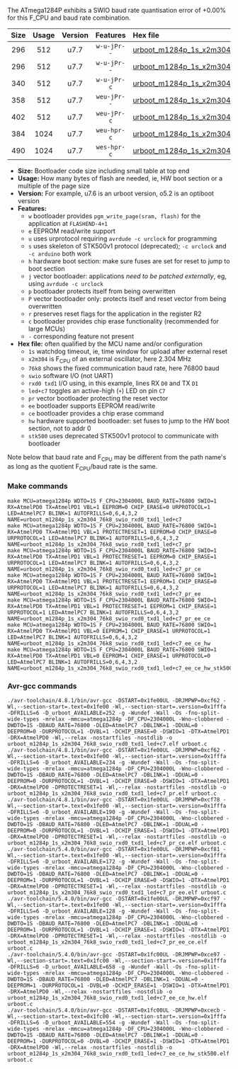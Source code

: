 The ATmega1284P exhibits a SWIO baud rate quantisation error of +0.00% for this F_CPU and baud rate combination.

|Size|Usage|Version|Features|Hex file|
|:-:|:-:|:-:|:-:|:--|
|296|512|u7.7|`w-u-jPr--`|[urboot_m1284p_1s_x2m304_76k8_swio_rxd0_txd1_led+c7.hex](https://raw.githubusercontent.com/stefanrueger/urboot.hex/main/boards/urclockmega/atmega1284p/watchdog_1_s/external_oscillator/+2m304000_hz/++76k8_baud/uart0_rxd0_txd1/led+c7/urboot_m1284p_1s_x2m304_76k8_swio_rxd0_txd1_led+c7.hex)|
|296|512|u7.7|`w-u-jPr--`|[urboot_m1284p_1s_x2m304_76k8_swio_rxd0_txd1_led+c7_pr.hex](https://raw.githubusercontent.com/stefanrueger/urboot.hex/main/boards/urclockmega/atmega1284p/watchdog_1_s/external_oscillator/+2m304000_hz/++76k8_baud/uart0_rxd0_txd1/led+c7/urboot_m1284p_1s_x2m304_76k8_swio_rxd0_txd1_led+c7_pr.hex)|
|340|512|u7.7|`w-u-jPr-c`|[urboot_m1284p_1s_x2m304_76k8_swio_rxd0_txd1_led+c7_pr_ce.hex](https://raw.githubusercontent.com/stefanrueger/urboot.hex/main/boards/urclockmega/atmega1284p/watchdog_1_s/external_oscillator/+2m304000_hz/++76k8_baud/uart0_rxd0_txd1/led+c7/urboot_m1284p_1s_x2m304_76k8_swio_rxd0_txd1_led+c7_pr_ce.hex)|
|358|512|u7.7|`weu-jPr--`|[urboot_m1284p_1s_x2m304_76k8_swio_rxd0_txd1_led+c7_pr_ee.hex](https://raw.githubusercontent.com/stefanrueger/urboot.hex/main/boards/urclockmega/atmega1284p/watchdog_1_s/external_oscillator/+2m304000_hz/++76k8_baud/uart0_rxd0_txd1/led+c7/urboot_m1284p_1s_x2m304_76k8_swio_rxd0_txd1_led+c7_pr_ee.hex)|
|402|512|u7.7|`weu-jPr-c`|[urboot_m1284p_1s_x2m304_76k8_swio_rxd0_txd1_led+c7_pr_ee_ce.hex](https://raw.githubusercontent.com/stefanrueger/urboot.hex/main/boards/urclockmega/atmega1284p/watchdog_1_s/external_oscillator/+2m304000_hz/++76k8_baud/uart0_rxd0_txd1/led+c7/urboot_m1284p_1s_x2m304_76k8_swio_rxd0_txd1_led+c7_pr_ee_ce.hex)|
|384|1024|u7.7|`weu-hpr-c`|[urboot_m1284p_1s_x2m304_76k8_swio_rxd0_txd1_led+c7_ee_ce_hw.hex](https://raw.githubusercontent.com/stefanrueger/urboot.hex/main/boards/urclockmega/atmega1284p/watchdog_1_s/external_oscillator/+2m304000_hz/++76k8_baud/uart0_rxd0_txd1/led+c7/urboot_m1284p_1s_x2m304_76k8_swio_rxd0_txd1_led+c7_ee_ce_hw.hex)|
|490|1024|u7.7|`wes-hpr-c`|[urboot_m1284p_1s_x2m304_76k8_swio_rxd0_txd1_led+c7_ee_ce_hw_stk500.hex](https://raw.githubusercontent.com/stefanrueger/urboot.hex/main/boards/urclockmega/atmega1284p/watchdog_1_s/external_oscillator/+2m304000_hz/++76k8_baud/uart0_rxd0_txd1/led+c7/urboot_m1284p_1s_x2m304_76k8_swio_rxd0_txd1_led+c7_ee_ce_hw_stk500.hex)|

- **Size:** Bootloader code size including small table at top end
- **Usage:** How many bytes of flash are needed, ie, HW boot section or a multiple of the page size
- **Version:** For example, u7.6 is an urboot version, o5.2 is an optiboot version
- **Features:**
  + `w` bootloader provides `pgm_write_page(sram, flash)` for the application at `FLASHEND-4+1`
  + `e` EEPROM read/write support
  + `u` uses urprotocol requiring `avrdude -c urclock` for programming
  + `s` uses skeleton of STK500v1 protocol (deprecated); `-c urclock` and `-c arduino` both work
  + `h` hardware boot section: make sure fuses are set for reset to jump to boot section
  + `j` vector bootloader: applications *need to be patched externally*, eg, using `avrdude -c urclock`
  + `p` bootloader protects itself from being overwritten
  + `P` vector bootloader only: protects itself and reset vector from being overwritten
  + `r` preserves reset flags for the application in the register R2
  + `c` bootloader provides chip erase functionality (recommended for large MCUs)
  + `-` corresponding feature not present
- **Hex file:** often qualified by the MCU name and/or configuration
  + `1s` watchdog timeout, ie, time window for upload after external reset
  + `x2m304` is F<sub>CPU</sub> of an external oscillator, here 2.304 MHz
  + `76k8` shows the fixed communication baud rate, here 76800 baud
  + `swio` software I/O (not UART)
  + `rxd0 txd1` I/O using, in this example, lines RX `D0` and TX `D1`
  + `led+c7` toggles an active-high (`+`) LED on pin `C7`
  + `pr` vector bootloader protecting the reset vector
  + `ee` bootloader supports EEPROM read/write
  + `ce` bootloader provides a chip erase command
  + `hw` hardware supported bootloader: set fuses to jump to the HW boot section, not to addr 0
  + `stk500` uses deprecated STK500v1 protocol to communicate with bootloader


Note below that baud rate and F<sub>CPU</sub> may be different from the path name's as long as the quotient F<sub>CPU</sub>/baud rate is the same.

### Make commands
```
make MCU=atmega1284p WDTO=1S F_CPU=2304000L BAUD_RATE=76800 SWIO=1 RX=AtmelPD0 TX=AtmelPD1 VBL=1 EEPROM=0 CHIP_ERASE=0 URPROTOCOL=1 LED=AtmelPC7 BLINK=1 AUTOFRILLS=0,6,4,3,2 NAME=urboot_m1284p_1s_x2m304_76k8_swio_rxd0_txd1_led+c7
make MCU=atmega1284p WDTO=1S F_CPU=2304000L BAUD_RATE=76800 SWIO=1 RX=AtmelPD0 TX=AtmelPD1 VBL=1 PROTECTRESET=1 EEPROM=0 CHIP_ERASE=0 URPROTOCOL=1 LED=AtmelPC7 BLINK=1 AUTOFRILLS=0,6,4,3,2 NAME=urboot_m1284p_1s_x2m304_76k8_swio_rxd0_txd1_led+c7_pr
make MCU=atmega1284p WDTO=1S F_CPU=2304000L BAUD_RATE=76800 SWIO=1 RX=AtmelPD0 TX=AtmelPD1 VBL=1 PROTECTRESET=1 EEPROM=0 CHIP_ERASE=1 URPROTOCOL=1 LED=AtmelPC7 BLINK=1 AUTOFRILLS=0,6,4,3,2 NAME=urboot_m1284p_1s_x2m304_76k8_swio_rxd0_txd1_led+c7_pr_ce
make MCU=atmega1284p WDTO=1S F_CPU=2304000L BAUD_RATE=76800 SWIO=1 RX=AtmelPD0 TX=AtmelPD1 VBL=1 PROTECTRESET=1 EEPROM=1 CHIP_ERASE=0 URPROTOCOL=1 LED=AtmelPC7 BLINK=1 AUTOFRILLS=0,6,4,3,2 NAME=urboot_m1284p_1s_x2m304_76k8_swio_rxd0_txd1_led+c7_pr_ee
make MCU=atmega1284p WDTO=1S F_CPU=2304000L BAUD_RATE=76800 SWIO=1 RX=AtmelPD0 TX=AtmelPD1 VBL=1 PROTECTRESET=1 EEPROM=1 CHIP_ERASE=1 URPROTOCOL=1 LED=AtmelPC7 BLINK=1 AUTOFRILLS=0,6,4,3,2 NAME=urboot_m1284p_1s_x2m304_76k8_swio_rxd0_txd1_led+c7_pr_ee_ce
make MCU=atmega1284p WDTO=1S F_CPU=2304000L BAUD_RATE=76800 SWIO=1 RX=AtmelPD0 TX=AtmelPD1 VBL=0 EEPROM=1 CHIP_ERASE=1 URPROTOCOL=1 LED=AtmelPC7 BLINK=1 AUTOFRILLS=0,6,4,3,2 NAME=urboot_m1284p_1s_x2m304_76k8_swio_rxd0_txd1_led+c7_ee_ce_hw
make MCU=atmega1284p WDTO=1S F_CPU=2304000L BAUD_RATE=76800 SWIO=1 RX=AtmelPD0 TX=AtmelPD1 VBL=0 EEPROM=1 CHIP_ERASE=1 URPROTOCOL=0 LED=AtmelPC7 BLINK=1 AUTOFRILLS=0,6,4,3,2 NAME=urboot_m1284p_1s_x2m304_76k8_swio_rxd0_txd1_led+c7_ee_ce_hw_stk500
```

### Avr-gcc commands
```
./avr-toolchain/4.8.1/bin/avr-gcc -DSTART=0x1fe00UL -DRJMPWP=0xcf62 -Wl,--section-start=.text=0x1fe00 -Wl,--section-start=.version=0x1fffa -DFRILLS=6 -D_urboot_AVAILABLE=252 -g -Wundef -Wall -Os -fno-split-wide-types -mrelax -mmcu=atmega1284p -DF_CPU=2304000L -Wno-clobbered -DWDTO=1S -DBAUD_RATE=76800 -DLED=AtmelPC7 -DBLINK=1 -DDUAL=0 -DEEPROM=0 -DURPROTOCOL=1 -DVBL=1 -DCHIP_ERASE=0 -DSWIO=1 -DTX=AtmelPD1 -DRX=AtmelPD0 -Wl,--relax -nostartfiles -nostdlib -o urboot_m1284p_1s_x2m304_76k8_swio_rxd0_txd1_led+c7.elf urboot.c
./avr-toolchain/4.8.1/bin/avr-gcc -DSTART=0x1fe00UL -DRJMPWP=0xcf62 -Wl,--section-start=.text=0x1fe00 -Wl,--section-start=.version=0x1fffa -DFRILLS=6 -D_urboot_AVAILABLE=234 -g -Wundef -Wall -Os -fno-split-wide-types -mrelax -mmcu=atmega1284p -DF_CPU=2304000L -Wno-clobbered -DWDTO=1S -DBAUD_RATE=76800 -DLED=AtmelPC7 -DBLINK=1 -DDUAL=0 -DEEPROM=0 -DURPROTOCOL=1 -DVBL=1 -DCHIP_ERASE=0 -DSWIO=1 -DTX=AtmelPD1 -DRX=AtmelPD0 -DPROTECTRESET=1 -Wl,--relax -nostartfiles -nostdlib -o urboot_m1284p_1s_x2m304_76k8_swio_rxd0_txd1_led+c7_pr.elf urboot.c
./avr-toolchain/4.8.1/bin/avr-gcc -DSTART=0x1fe00UL -DRJMPWP=0xcf78 -Wl,--section-start=.text=0x1fe00 -Wl,--section-start=.version=0x1fffa -DFRILLS=6 -D_urboot_AVAILABLE=190 -g -Wundef -Wall -Os -fno-split-wide-types -mrelax -mmcu=atmega1284p -DF_CPU=2304000L -Wno-clobbered -DWDTO=1S -DBAUD_RATE=76800 -DLED=AtmelPC7 -DBLINK=1 -DDUAL=0 -DEEPROM=0 -DURPROTOCOL=1 -DVBL=1 -DCHIP_ERASE=1 -DSWIO=1 -DTX=AtmelPD1 -DRX=AtmelPD0 -DPROTECTRESET=1 -Wl,--relax -nostartfiles -nostdlib -o urboot_m1284p_1s_x2m304_76k8_swio_rxd0_txd1_led+c7_pr_ce.elf urboot.c
./avr-toolchain/5.4.0/bin/avr-gcc -DSTART=0x1fe00UL -DRJMPWP=0xcf81 -Wl,--section-start=.text=0x1fe00 -Wl,--section-start=.version=0x1fffa -DFRILLS=6 -D_urboot_AVAILABLE=172 -g -Wundef -Wall -Os -fno-split-wide-types -mrelax -mmcu=atmega1284p -DF_CPU=2304000L -Wno-clobbered -DWDTO=1S -DBAUD_RATE=76800 -DLED=AtmelPC7 -DBLINK=1 -DDUAL=0 -DEEPROM=1 -DURPROTOCOL=1 -DVBL=1 -DCHIP_ERASE=0 -DSWIO=1 -DTX=AtmelPD1 -DRX=AtmelPD0 -DPROTECTRESET=1 -Wl,--relax -nostartfiles -nostdlib -o urboot_m1284p_1s_x2m304_76k8_swio_rxd0_txd1_led+c7_pr_ee.elf urboot.c
./avr-toolchain/5.4.0/bin/avr-gcc -DSTART=0x1fe00UL -DRJMPWP=0xcf97 -Wl,--section-start=.text=0x1fe00 -Wl,--section-start=.version=0x1fffa -DFRILLS=6 -D_urboot_AVAILABLE=128 -g -Wundef -Wall -Os -fno-split-wide-types -mrelax -mmcu=atmega1284p -DF_CPU=2304000L -Wno-clobbered -DWDTO=1S -DBAUD_RATE=76800 -DLED=AtmelPC7 -DBLINK=1 -DDUAL=0 -DEEPROM=1 -DURPROTOCOL=1 -DVBL=1 -DCHIP_ERASE=1 -DSWIO=1 -DTX=AtmelPD1 -DRX=AtmelPD0 -DPROTECTRESET=1 -Wl,--relax -nostartfiles -nostdlib -o urboot_m1284p_1s_x2m304_76k8_swio_rxd0_txd1_led+c7_pr_ee_ce.elf urboot.c
./avr-toolchain/5.4.0/bin/avr-gcc -DSTART=0x1fc00UL -DRJMPWP=0xce97 -Wl,--section-start=.text=0x1fc00 -Wl,--section-start=.version=0x1fffa -DFRILLS=6 -D_urboot_AVAILABLE=658 -g -Wundef -Wall -Os -fno-split-wide-types -mrelax -mmcu=atmega1284p -DF_CPU=2304000L -Wno-clobbered -DWDTO=1S -DBAUD_RATE=76800 -DLED=AtmelPC7 -DBLINK=1 -DDUAL=0 -DEEPROM=1 -DURPROTOCOL=1 -DVBL=0 -DCHIP_ERASE=1 -DSWIO=1 -DTX=AtmelPD1 -DRX=AtmelPD0 -Wl,--relax -nostartfiles -nostdlib -o urboot_m1284p_1s_x2m304_76k8_swio_rxd0_txd1_led+c7_ee_ce_hw.elf urboot.c
./avr-toolchain/5.4.0/bin/avr-gcc -DSTART=0x1fc00UL -DRJMPWP=0xcecb -Wl,--section-start=.text=0x1fc00 -Wl,--section-start=.version=0x1fffa -DFRILLS=6 -D_urboot_AVAILABLE=554 -g -Wundef -Wall -Os -fno-split-wide-types -mrelax -mmcu=atmega1284p -DF_CPU=2304000L -Wno-clobbered -DWDTO=1S -DBAUD_RATE=76800 -DLED=AtmelPC7 -DBLINK=1 -DDUAL=0 -DEEPROM=1 -DURPROTOCOL=0 -DVBL=0 -DCHIP_ERASE=1 -DSWIO=1 -DTX=AtmelPD1 -DRX=AtmelPD0 -Wl,--relax -nostartfiles -nostdlib -o urboot_m1284p_1s_x2m304_76k8_swio_rxd0_txd1_led+c7_ee_ce_hw_stk500.elf urboot.c
```

